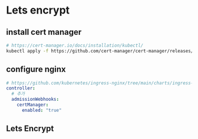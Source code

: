 # Lets encrypt

## install cert manager

```sh
# https://cert-manager.io/docs/installation/kubectl/
kubectl apply -f https://github.com/cert-manager/cert-manager/releases/download/v1.12.0/cert-manager.yaml
```

## configure nginx

```yaml
# https://github.com/kubernetes/ingress-nginx/tree/main/charts/ingress-nginx
controller:
  # 추가
  admissionWebhooks:
    certManager:
      enabled: "true"
```

## Lets Encrypt

```

```
